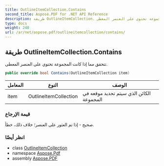 ```yaml
---
title: OutlineItemCollection.Contains
second_title: Aspose.PDF for .NET API Reference
description: طريقة OutlineItemCollection. تتحقق مما إذا كانت المجموعة تحتوي على العنصر المعطى
type: docs
weight: 240
url: /ar/net/aspose.pdf/outlineitemcollection/contains/
---
```

## طريقة OutlineItemCollection.Contains

تتحقق مما إذا كانت المجموعة تحتوي على العنصر المعطى.

```csharp
public override bool Contains(OutlineItemCollection item)
```

| المعامل | النوع | الوصف |
| --- | --- | --- |
| item | OutlineItemCollection | الكائن الذي سيتم تحديد موقعه في المجموعة |

### قيمة الإرجاع

صحيح - إذا تم العثور على العنصر؛ خلاف ذلك، خطأ.

### انظر أيضًا

* class [OutlineItemCollection](../)
* namespace [Aspose.Pdf](../../../aspose.pdf/)
* assembly [Aspose.PDF](../../../)